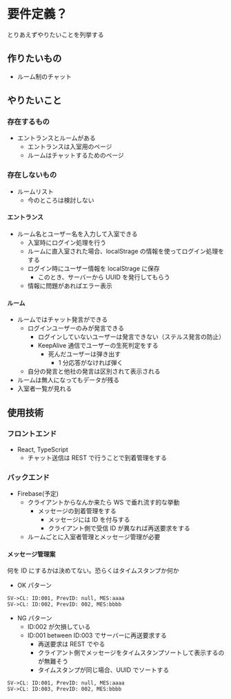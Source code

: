# 要件定義？

とりあえずやりたいことを列挙する

## 作りたいもの

-   ルーム制のチャット

## やりたいこと

### 存在するもの

-   エントランスとルームがある
    -   エントランスは入室用のページ
    -   ルームはチャットするためのページ

### 存在しないもの

-   ルームリスト
    -   今のところは検討しない

#### エントランス

-   ルーム名とユーザー名を入力して入室できる
    -   入室時にログイン処理を行う
    -   ルームに直入室された場合、localStrage の情報を使ってログイン処理をする
    -   ログイン時にユーザー情報を localStrage に保存
        -   このとき、サーバーから UUID を発行してもらう
    -   情報に問題があればエラー表示

#### ルーム

-   ルームではチャット発言ができる
    -   ログインユーザーのみが発言できる
        -   ログインしていないユーザーは発言できない（ステルス発言の防止）
        -   KeepAlive 通信でユーザーの生死判定をする
            -   死んだユーザーは弾き出す
                -   1 分応答がなければ弾く
    -   自分の発言と他社の発言は区別されて表示される
-   ルームは無人になってもデータが残る
-   入室者一覧が見れる

## 使用技術

### フロントエンド

-   React, TypeScript
    -   チャット送信は REST で行うことで到着管理をする

### バックエンド

-   Firebase(予定)
    -   クライアントからなんか来たら WS で垂れ流す的な挙動
        -   メッセージの到着管理をする
            -   メッセージには ID を付与する
            -   クライアント側で受信 ID が異なれば再送要求をする
    -   ルームごとに入室者管理とメッセージ管理が必要

#### メッセージ管理案

何を ID にするかは決めてない。恐らくはタイムスタンプか何か

-   OK パターン

```
SV->CL: ID:001, PrevID: null, MES:aaaa
SV->CL: ID:002, PrevID: 002, MES:bbbb
```

-   NG パターン
    -   ID:002 が欠損している
    -   ID:001 between ID:003 でサーバーに再送要求する
        -   再送要求は REST でやる
        -   クライアント側でメッセージをタイムスタンプソートして表示するのが無難そう
        -   タイムスタンプが同じ場合、UUID でソートする

```
SV->CL: ID:001, PrevID: null, MES:aaaa
SV->CL: ID:003, PrevID: 002, MES:bbbb
```

